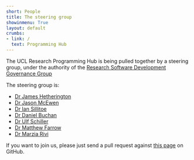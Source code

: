 ```yaml
---
short: People 
title: The steering group 
showinmenu: True
layout: default
crumbs:
- link: /
  text: Programming Hub
---
```


The UCL Research Programming Hub is being pulled together by a steering group,
under the authority of the 
[Research Software Development Governance Group](http://www.ucl.ac.uk/isd/about/governance/research-it/research-software-group)

The steering group is:

* [Dr James Hetherington](https://www.ucl.ac.uk/research-it-services/our-people/james)
* [Dr Jason McEwen](http://www.jasonmcewen.org)
* [Dr Ian Sillitoe](http://www.biochem.ucl.ac.uk/~sillitoe/)
* [Dr Daniel Buchan](http://www.cs.ucl.ac.uk/people_new/D.Buchan.html/)
* [Dr Ulf Schiller](http://www.lattice-boltzmann.de)
* [Dr Matthew Farrow](http://www.ucl.ac.uk/klmc/People/Farrow.html)
* [Dr Marzia Rivi](http://www.ucl.ac.uk/star/people/marziarivi)

If you want to join us, please just send a pull request against [this page](https://github.com/UCLProgrammingHub/web/blob/master/people/index.md) on GitHub.
